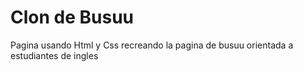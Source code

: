 # Clon de Busuu
Pagina usando Html y Css recreando la pagina de busuu orientada a estudiantes de ingles 
